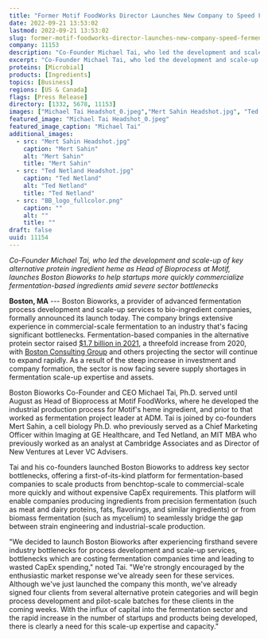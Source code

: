 ```yaml
---
title: "Former Motif FoodWorks Director Launches New Company to Speed Fermentation Scale-Up for Alt Protein Startups"
date: 2022-09-21 13:53:02
lastmod: 2022-09-21 13:53:02
slug: former-motif-foodworks-director-launches-new-company-speed-fermentation-scale-alt-protein
company: 11153
description: "Co-Founder Michael Tai, who led the development and scale-up of key alternative protein ingredient heme as Head of Bioprocess at Motif, launches Boston Bioworks to help startups more quickly commercialize fermentation-based ingredients amid severe sector bottlenecks"
excerpt: "Co-Founder Michael Tai, who led the development and scale-up of key alternative protein ingredient heme as Head of Bioprocess at Motif, launches Boston Bioworks to help startups more quickly commercialize fermentation-based ingredients amid severe sector bottlenecks"
proteins: [Microbial]
products: [Ingredients]
topics: [Business]
regions: [US & Canada]
flags: [Press Release]
directory: [1332, 5678, 11153]
images: ["Michael Tai Headshot_0.jpeg","Mert Sahin Headshot.jpg", "Ted Netland Headshot.jpg", "BB_logo_fullcolor.png"]
featured_image: "Michael Tai Headshot_0.jpeg"
featured_image_caption: "Michael Tai"
additional_images:
  - src: "Mert Sahin Headshot.jpg"
    caption: "Mert Sahin"
    alt: "Mert Sahin"
    title: "Mert Sahin"
  - src: "Ted Netland Headshot.jpg"
    caption: "Ted Netland"
    alt: "Ted Netland"
    title: "Ted Netland"
  - src: "BB_logo_fullcolor.png"
    caption: ""
    alt: ""
    title: ""
draft: false
uuid: 11154
---
```

*Co-Founder Michael Tai, who led the development and scale-up of key
alternative protein ingredient heme as Head of Bioprocess at Motif,
launches Boston Bioworks to help startups more quickly commercialize
fermentation-based ingredients amid severe sector bottlenecks*

**Boston, MA** --- Boston Bioworks, a provider of advanced fermentation
process development and scale-up services to bio-ingredient companies,
formally announced its launch today. The company brings extensive
experience in commercial-scale fermentation to an industry that's facing
significant bottlenecks. Fermentation-based companies in the alternative
protein sector raised [\$1.7 billion in
2021](https://techcrunch.com/2022/06/15/investors-salivate-over-food-tech-companies-perfecting-precision-fermentation/),
a threefold increase from 2020, with [Boston Consulting
Group](https://www.bcg.com/press/23march2021-alternative-protein-market-reach-290-billion-by-2035)
and others projecting the sector will continue to expand rapidly. As a
result of the steep increase in investment and company formation, the
sector is now facing severe supply shortages in fermentation scale-up
expertise and assets.

Boston Bioworks Co-Founder and CEO Michael Tai, Ph.D. served until
August as Head of Bioprocess at Motif FoodWorks, where he developed the
industrial production process for Motif's heme ingredient, and prior to
that worked as fermentation project leader at ADM. Tai is joined by
co-founders Mert Sahin, a cell biology Ph.D. who previously served as a
Chief Marketing Officer within Imaging at GE Healthcare, and Ted
Netland, an MIT MBA who previously worked as an analyst at Cambridge
Associates and as Director of New Ventures at Lever VC Advisers.

Tai and his co-founders launched Boston Bioworks to address key sector
bottlenecks, offering a first-of-its-kind platform for
fermentation-based companies to scale products from benchtop-scale to
commercial-scale more quickly and without expensive CapEx requirements.
This platform will enable companies producing ingredients from precision
fermentation (such as meat and dairy proteins, fats, flavorings, and
similar ingredients) or from biomass fermentation (such as mycelium) to
seamlessly bridge the gap between strain engineering and
industrial-scale production.

"We decided to launch Boston Bioworks after experiencing firsthand
severe industry bottlenecks for process development and scale-up
services, bottlenecks which are costing fermentation companies time and
leading to wasted CapEx spending," noted Tai. "We're strongly encouraged
by the enthusiastic market response we've already seen for these
services. Although we've just launched the company this month, we've
already signed four clients from several alternative protein categories
and will begin process development and pilot-scale batches for these
clients in the coming weeks. With the influx of capital into the
fermentation sector and the rapid increase in the number of startups and
products being developed, there is clearly a need for this scale-up
expertise and capacity."
